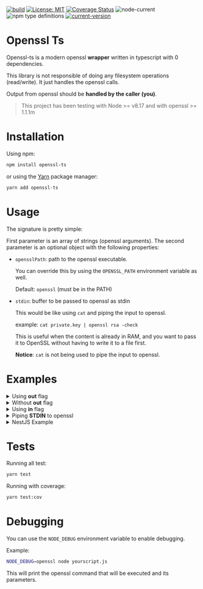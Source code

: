 [![build](https://github.com/marianozunino/morpheus/actions/workflows/build_deploy.yml/badge.svg)](https://github.com/marianozunino/morpheus/actions/workflows/build_deploy.yml)
[![License: MIT](https://img.shields.io/badge/License-MIT-green.svg)](https://opensource.org/licenses/MIT)
[![Coverage Status](https://coveralls.io/repos/github/marianozunino/openssl-ts/badge.svg)](https://coveralls.io/github/marianozunino/openssl-ts)
![node-current](https://img.shields.io/node/v/openssl-ts)
![npm type definitions](https://img.shields.io/npm/types/openssl-ts)
[![current-version](https://img.shields.io/badge/dynamic/json?label=current-version&query=%24.version&url=https%3A%2F%2Fraw.githubusercontent.com%2Fmarianozunino%2Fopenssl-ts%2Fmaster%2Fpackage.json)](https://npmjs.com/package/openssl-ts)
# Openssl Ts

Openssl-ts is a modern openssl **wrapper** written in typescript with 0 dependencies.

This library is not responsible of doing any filesystem operations (read/write).
It just handles the openssl calls.

Output from openssl should be **handled by the caller (you)**.

> This project has been testing with Node >= v8.17 and with openssl >= 1.1.1m


# Installation

Using npm:
```sh
npm install openssl-ts
```

or using the [Yarn](https://yarnpkg.com) package manager:
```sh
yarn add openssl-ts
```

# Usage

The signature is pretty simple:

First parameter is an array of strings (openssl arguments).
The second parameter is an optional object with the following properties:
- `opensslPath`: path to the openssl executable.

  You can override this by using the `OPENSSL_PATH` environment variable as well.

  Default: `openssl` (must be in the PATH)
- `stdin`: buffer to be passed to openssl as stdin 

  This would be like using `cat` and piping the input to openssl.

  example: `cat private.key | openssl rsa -check`

  This is useful when the content is already in RAM, and you want to pass it to OpenSSL without having to write it to a file first.

  **Notice**: `cat` is not being used to pipe the input to openssl.


# Examples

<details>
  <summary>Using <b>out</b> flag</summary>

```ts
import { openssl } from 'openssl-ts';

const output = await openssl(['genrsa', '-out', 'private.key', '2048']);

// output is a Buffer
console.log(output.toString());
/*
Generating RSA private key, 2048 bit long modulus (2 primes)
................................................+++++
...........+++++
e is 65537 (0x010001)
*/
// if you want the private.key content, you should read the file from the filesystem
```
</details>

<details>
  <summary>Without <b>out</b> flag</summary>

```ts
import { openssl } from 'openssl-ts';

const output = await openssl(['genrsa', '2048']);

// output is a Buffer
console.log(output.toString());

/*
Generating RSA private key, 2048 bit long modulus (2 primes)
....................................................................+++++
.............................+++++
e is 65537 (0x010001)
-----BEGIN RSA PRIVATE KEY-----
MIIEowIBAAKCAQEAoNKO2MDD9TzZ9KpSJ7JAuIWDhTY5qZJGbgUltnUKqTts+A7s
...
-----END RSA PRIVATE KEY-----
*/

// if you want just the key you must parse the output

```
</details>


<details>
  <summary>Using <b>in</b> flag</summary>

```ts
import { openssl } from 'openssl-ts';

const output = await openssl(['rsa', '-in', 'private.key', '-check']);

// output is a Buffer
console.log(output.toString());


/*
RSA key ok
writing RSA key
-----BEGIN RSA PRIVATE KEY-----
....
-----END RSA PRIVATE KEY-----

*/
```
</details>


<details>
  <summary>Piping <b>STDIN</b> to openssl</summary>

```ts
import { openssl } from 'openssl-ts';

const buffer = readFileSync('private.key');

const output = await openssl(['rsa', 'check'], {
  stdin: buffer,
});

// output is a Buffer
console.log(output.toString());

/*
RSA key ok
writing RSA key
-----BEGIN RSA PRIVATE KEY-----
....
-----END RSA PRIVATE KEY-----

*/
```
</details>

<details>
	<summary>NestJS Example</summary>
	You can find an example of how to use this library in a NestJS project in the **examples** folder.
	PS: Is just the same as the previous examples, but with a NestJS service.
</details>



# Tests

Running all test:

```sh
yarn test
```

Running with coverage:

```sh
yarn test:cov
```


# Debugging

You can use the `NODE_DEBUG` environment variable to enable debugging.

Example:
```sh
NODE_DEBUG=openssl node yourscript.js
```

This will print the openssl command that will be executed and its parameters.
